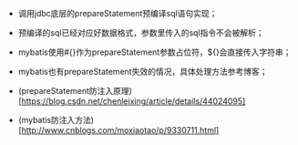 + 调用jdbc底层的prepareStatement预编译sql语句实现；
+ 预编译的sql已经对应好数据格式，参数里传入的sql指令不会被解析；
+ mybatis使用#{}作为prepareStatement参数占位符，${}会直接传入字符串；
+ mybatis也有prepareStatement失效的情况，具体处理方法参考博客；

+ (prepareStatement防注入原理)[https://blog.csdn.net/chenleixing/article/details/44024095]
+ (mybatis防注入方法)[http://www.cnblogs.com/moxiaotao/p/9330711.html]
